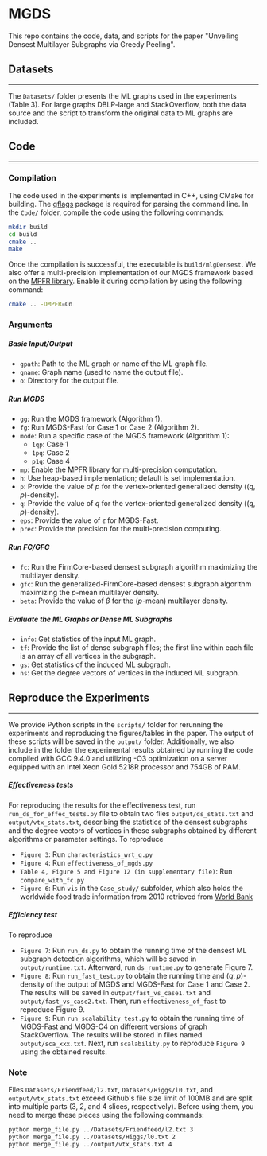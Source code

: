 # MGDS

This repo contains the code, data, and scripts for the paper "Unveiling Densest Multilayer Subgraphs via Greedy Peeling".
## Datasets

----

The `Datasets/` folder presents the ML graphs used in the experiments (Table 3). For large graphs DBLP-large and StackOverflow, both the data source and the script to transform the original data to ML graphs are included.

## Code

----

### Compilation

The code used in the experiments is implemented in C++, using CMake for building. The [gflags](https://github.com/gflags/gflags) package is required for parsing the command line. In the `Code/` folder, compile the code using the following commands:
```bash
mkdir build 
cd build 
cmake ..
make
```

Once the compilation is successful, the executable is `build/mlgDensest`. We also offer a multi-precision implementation of our MGDS framework based on the [MPFR library](https://www.mpfr.org/). Enable it during compilation by using the following command:
```bash
cmake .. -DMPFR=On
```

### Arguments
##### Basic Input/Output
- `gpath`: Path to the ML graph or name of the ML graph file.
- `gname`: Graph name (used to name the output file).
- `o`: Directory for the output file.
##### Run MGDS
- `gg`: Run the MGDS framework (Algorithm 1).
- `fg`: Run MGDS-Fast for Case 1 or Case 2 (Algorithm 2).
- `mode`: Run a specific case of the MGDS framework (Algorithm 1):
    - `1qp`: Case 1
    - `1pq`: Case 2
    - `p1q`: Case 4
- `mp`: Enable the MPFR library for multi-precision computation.
- `h`: Use heap-based implementation; default is set implementation.
- `p`: Provide the value of $p$ for the vertex-oriented generalized density ($(q, p)$-density).
- `q`: Provide the value of $q$ for the vertex-oriented generalized density ($(q, p)$-density).
- `eps`: Provide the value of $\epsilon$ for MGDS-Fast.
- `prec`: Provide the precision for the multi-precision computing.
##### Run FC/GFC
- `fc`: Run the FirmCore-based densest subgraph algorithm maximizing the multilayer density.
- `gfc`: Run the generalized-FirmCore-based densest subgraph algorithm maximizing the $p$-mean multilayer density.
- `beta`: Provide the value of $\beta$ for the ($p$-mean) multilayer density.
##### Evaluate the ML Graphs or Dense ML Subgraphs
- `info`: Get statistics of the input ML graph.
- `tf`: Provide the list of dense subgraph files; the first line within each file is an array of all vertices in the subgraph.
- `gs`: Get statistics of the induced ML subgraph.
- `ns`: Get the degree vectors of vertices in the induced ML subgraph.

## Reproduce the Experiments

----

We provide Python scripts in the `scripts/` folder for rerunning the experiments and reproducing the figures/tables in the paper. The output of these scripts will be saved in the `output/` folder. Additionally, we also include in the folder the experimental results obtained by running the code compiled with GCC 9.4.0 and utilizing -O3 optimization on a server equipped with an Intel Xeon Gold 5218R processor and 754GB of RAM.
##### Effectiveness tests
For reproducing the results for the effectiveness test, run `run_ds_for_effec_tests.py` file to obtain two files `output/ds_stats.txt` and `output/vtx_stats.txt`, describing the statistics of the densest subgraphs and the degree vectors of vertices in these subgraphs obtained by different algorithms or parameter settings. To reproduce
- `Figure 3`: Run `characteristics_wrt_q.py`
- `Figure 4`: Run `effectiveness_of_mgds.py`
- `Table 4, Figure 5 and Figure 12 (in supplementary file)`: Run `compare_with_fc.py`
- `Figure 6`: Run `vis` in the `Case_study/` subfolder, which also holds the worldwide food trade information from 2010 retrieved from [World Bank](https://wits.worldbank.org/CountryProfile/en/Country/WLD/Year/2010/TradeFlow/EXPIMP/Partner/by-country/Product/16-24_FoodProd#)
##### Efficiency test
To reproduce
- `Figure 7`: Run `run_ds.py` to obtain the running time of the densest ML subgraph detection algorithms, which will be saved in `output/runtime.txt`. Afterward, run `ds_runtime.py` to generate Figure 7.
- `Figure 8`: Run `run_fast_test.py` to obtain the running time and $(q, p)$-density of the output of MGDS and MGDS-Fast for Case 1 and Case 2. The results will be saved in `output/fast_vs_case1.txt` and `output/fast_vs_case2.txt`. Then, run `effectiveness_of_fast` to reproduce Figure 9.
- `Figure 9`: Run `run_scalability_test.py` to obtain the running time of MGDS-Fast and MGDS-C4 on different versions of graph StackOverflow.  The results will be stored in files named `output/sca_xxx.txt`. Next, run `scalability.py` to reproduce `Figure 9` using the obtained results. 


### Note
Files `Datasets/Friendfeed/l2.txt`, `Datasets/Higgs/l0.txt`, and `output/vtx_stats.txt` exceed Github's file size limit of 100MB and are split into multiple parts (3, 2, and 4 slices, respectively). Before using them, you need to merge these pieces using the following commands:

```bash
python merge_file.py ../Datasets/Friendfeed/l2.txt 3
python merge_file.py ../Datasets/Higgs/l0.txt 2
python merge_file.py ../output/vtx_stats.txt 4
```
